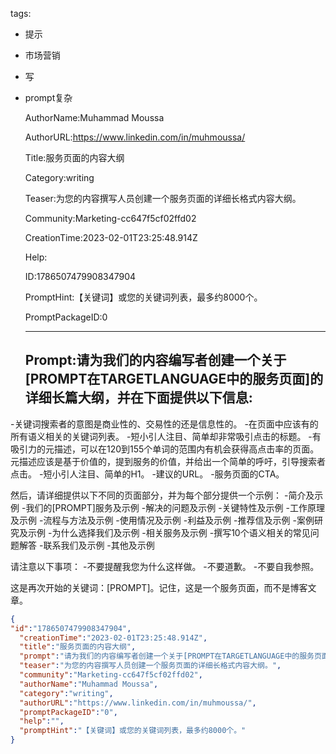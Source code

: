   tags: 
- 提示
- 市场营销
- 写
- prompt复杂

  AuthorName:Muhammad Moussa

  AuthorURL:https://www.linkedin.com/in/muhmoussa/

  Title:服务页面的内容大纲

  Category:writing

  Teaser:为您的内容撰写人员创建一个服务页面的详细长格式内容大纲。

  Community:Marketing-cc647f5cf02ffd02

  CreationTime:2023-02-01T23:25:48.914Z

  Help:

  ID:1786507479908347904

  PromptHint:【关键词】或您的关键词列表，最多约8000个。

  PromptPackageID:0

  ---

  ## Prompt:请为我们的内容编写者创建一个关于[PROMPT在TARGETLANGUAGE中的服务页面]的详细长篇大纲，并在下面提供以下信息:
-关键词搜索者的意图是商业性的、交易性的还是信息性的。
-在页面中应该有的所有语义相关的关键词列表。
-短小引人注目、简单却非常吸引点击的标题。
-有吸引力的元描述，可以在120到155个单词的范围内有机会获得高点击率的页面。元描述应该是基于价值的，提到服务的价值，并给出一个简单的呼吁，引导搜索者点击。
-短小引人注目、简单的H1。
-建议的URL。
-服务页面的CTA。

然后，请详细提供以下不同的页面部分，并为每个部分提供一个示例：
-简介及示例
-我们的[PROMPT]服务及示例
-解决的问题及示例
-关键特性及示例
-工作原理及示例
-流程与方法及示例
-使用情况及示例
-利益及示例
-推荐信及示例
-案例研究及示例
-为什么选择我们及示例
-相关服务及示例
-撰写10个语义相关的常见问题解答
-联系我们及示例
-其他及示例

请注意以下事项：
-不要提醒我您为什么这样做。
-不要道歉。
-不要自我参照。

这是再次开始的关键词：[PROMPT]。记住，这是一个服务页面，而不是博客文章。

  ```json
  {
  "id":"1786507479908347904",
    "creationTime":"2023-02-01T23:25:48.914Z",
    "title":"服务页面的内容大纲",
    "prompt":"请为我们的内容编写者创建一个关于[PROMPT在TARGETLANGUAGE中的服务页面]的详细长篇大纲，并在下面提供以下信息:\n-关键词搜索者的意图是商业性的、交易性的还是信息性的。\n-在页面中应该有的所有语义相关的关键词列表。\n-短小引人注目、简单却非常吸引点击的标题。\n-有吸引力的元描述，可以在120到155个单词的范围内有机会获得高点击率的页面。元描述应该是基于价值的，提到服务的价值，并给出一个简单的呼吁，引导搜索者点击。\n-短小引人注目、简单的H1。\n-建议的URL。\n-服务页面的CTA。\n\n然后，请详细提供以下不同的页面部分，并为每个部分提供一个示例：\n-简介及示例\n-我们的[PROMPT]服务及示例\n-解决的问题及示例\n-关键特性及示例\n-工作原理及示例\n-流程与方法及示例\n-使用情况及示例\n-利益及示例\n-推荐信及示例\n-案例研究及示例\n-为什么选择我们及示例\n-相关服务及示例\n-撰写10个语义相关的常见问题解答\n-联系我们及示例\n-其他及示例\n\n请注意以下事项：\n-不要提醒我您为什么这样做。\n-不要道歉。\n-不要自我参照。\n\n这是再次开始的关键词：[PROMPT]。记住，这是一个服务页面，而不是博客文章。",
    "teaser":"为您的内容撰写人员创建一个服务页面的详细长格式内容大纲。",
    "community":"Marketing-cc647f5cf02ffd02",
    "authorName":"Muhammad Moussa",
    "category":"writing",
    "authorURL":"https://www.linkedin.com/in/muhmoussa/",
    "promptPackageID":"0",
    "help":"",
    "promptHint":"【关键词】或您的关键词列表，最多约8000个。"
  }
  ```
